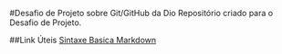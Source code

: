 #Desafio de Projeto sobre Git/GitHub da Dio
Repositório criado para o Desafio de Projeto.

##Link Úteis
[Sintaxe  Basica Markdown](https://www.markdownguide.org/getting-started/)
